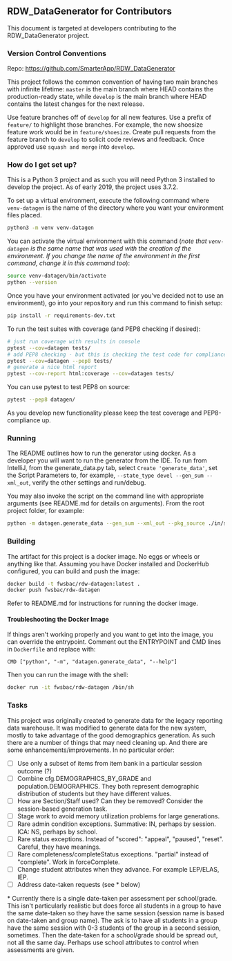 ## RDW_DataGenerator for Contributors

This document is targeted at developers contributing to the RDW_DataGenerator project.

### Version Control Conventions
Repo: https://github.com/SmarterApp/RDW_DataGenerator

This project follows the common convention of having two main branches with infinite lifetime: `master` is the main
branch where HEAD contains the production-ready state, while `develop` is the main branch where HEAD contains the 
latest changes for the next release.
 
Use feature branches off of `develop` for all new features. Use a prefix of `feature/` to highlight those branches.
For example, the new shoesize feature work would be in `feature/shoesize`. Create pull requests from the feature
branch to `develop` to solicit code reviews and feedback. Once approved use `squash and merge` into `develop`.


### How do I get set up?
This is a Python 3 project and as such you will need Python 3 installed to develop the project.
As of early 2019, the project uses 3.7.2.

To set up a virtual environment, execute the following command where `venv-datagen` is the name of the directory where you want your environment files placed.
```bash
python3 -m venv venv-datagen
```

You can activate the virtual environment with this command (_note that `venv-datagen` is the same name that was used with the creation of the environment. If you change the name of the environment in the first command, change it in this command too_):
```bash
source venv-datagen/bin/activate
python --version
```

Once you have your environment activated (or you've decided not to use an environment), go into your repository and run this command to finish setup:
```bash
pip install -r requirements-dev.txt
```

To run the test suites with coverage (and PEP8 checking if desired):
```bash
# just run coverage with results in console
pytest --cov=datagen tests/
# add PEP8 checking - but this is checking the test code for compliance
pytest --cov=datagen --pep8 tests/
# generate a nice html report
pytest --cov-report html:coverage --cov=datagen tests/
```

You can use pytest to test PEP8 on source:
```bash
pytest --pep8 datagen/
```

As you develop new functionality please keep the test coverage and PEP8-compliance up.

### Running

The README outlines how to run the generator using docker. As a developer you will want to run the generator from
the IDE. To run from IntelliJ, from the generate_data.py tab, select `Create 'generate_data'`, set the Script
Parameters to, for example, `--state_type devel --gen_sum --xml_out`, verify the other settings and run/debug.

You may also invoke the script on the command line with appropriate arguments (see README.md for details on arguments).
From the root project folder, for example:
```bash
python -m datagen.generate_data --gen_sum --xml_out --pkg_source ./in/src/*.ELPAC.csv --hier_source ./in/pern.csv
```


### Building

The artifact for this project is a docker image. No eggs or wheels or anything like that.
Assuming you have Docker installed and DockerHub configured, you can build and push the image:
```bash
docker build -t fwsbac/rdw-datagen:latest .
docker push fwsbac/rdw-datagen
```

Refer to README.md for instructions for running the docker image.

#### Troubleshooting the Docker Image
If things aren't working properly and you want to get into the image, you can override the entrypoint. Comment out the
ENTRYPOINT and CMD lines in `Dockerfile` and replace with:
```
CMD ["python", "-m", "datagen.generate_data", "--help"]
```
Then you can run the image with the shell:
```bash
docker run -it fwsbac/rdw-datagen /bin/sh
```


### Tasks
This project was originally created to generate data for the legacy reporting data warehouse. It was modified to 
generate data for the new system, mostly to take advantage of the good demographics generation. As such there are a 
number of things that may need cleaning up. And there are some enhancements/improvements. In no particular order:

 - [ ] Use only a subset of items from item bank in a particular session outcome (?)
 - [ ] Combine cfg.DEMOGRAPHICS_BY_GRADE and population.DEMOGRAPHICS. They both represent demographic distribution of
 students but they have different values.
 - [ ] How are Section/Staff used? Can they be removed? Consider the session-based generation task.
 - [ ] Stage work to avoid memory utilization problems for large generations.
 - [ ] Rare admin condition exceptions. Summative: IN, perhaps by session. ICA: NS, perhaps by school.
 - [ ] Rare status exceptions. Instead of "scored": "appeal", "paused", "reset". Careful, they have meanings.
 - [ ] Rare completeness/completeStatus exceptions. "partial" instead of "complete". Work in forceComplete.
 - [ ] Change student attributes when they advance. For example LEP/ELAS, IEP.
 - [ ] Address date-taken requests (see \* below)

\* Currently there is a single date-taken per assessment per school/grade. This isn't particularly realistic but does
force all students in a group to have the same date-taken so they have the same session (session name is based on
date-taken and group name). The ask is to have all students in a group have the same session with 0-3 students of the
group in a second session, sometimes. Then the date-taken for a school/grade should be spread out, not all the same day.
Perhaps use school attributes to control when assessments are given.
